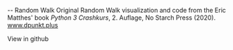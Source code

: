 -- Random Walk
Original Random Walk visualization and code from the Eric Matthes' book _Python 3 Crashkurs_, 2. Auflage, No Starch Press (2020). www.dpunkt.plus

View in github


